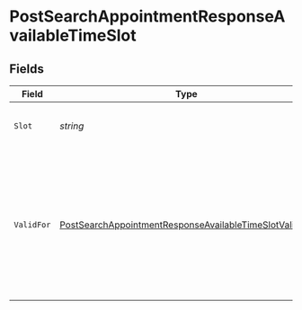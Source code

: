 # PostSearchAppointmentResponseAvailableTimeSlot


## Fields

| Field                                                                                                                                   | Type                                                                                                                                    | Required                                                                                                                                | Description                                                                                                                             | Example                                                                                                                                 |
| --------------------------------------------------------------------------------------------------------------------------------------- | --------------------------------------------------------------------------------------------------------------------------------------- | --------------------------------------------------------------------------------------------------------------------------------------- | --------------------------------------------------------------------------------------------------------------------------------------- | --------------------------------------------------------------------------------------------------------------------------------------- |
| `Slot`                                                                                                                                  | *string*                                                                                                                                | :heavy_check_mark:                                                                                                                      | Indicates the slot for the given request.                                                                                               | 0900                                                                                                                                    |
| `ValidFor`                                                                                                                              | [PostSearchAppointmentResponseAvailableTimeSlotValidFor](../../models/shared/postsearchappointmentresponseavailabletimeslotvalidfor.md) | :heavy_check_mark:                                                                                                                      | Valid time slot for the given request. Difference between start date time and end date time provides the slot duration.                 |                                                                                                                                         |